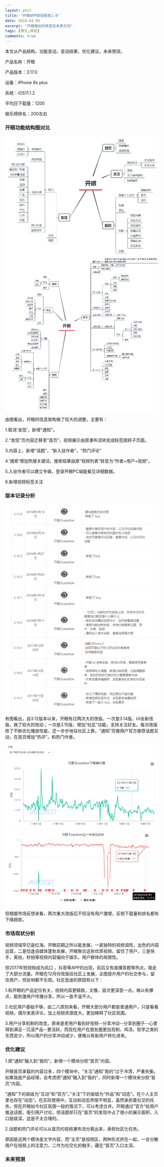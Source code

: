 ```yaml
---
layout: post
title: "开眼APP体验报告2.0"
date: 2018-03-05
excerpt: "开眼做出的改变及未来方向"
tags: [博文,体验]
comments: true
---
```


本文从产品结构，功能变动，变动结果，优化建议，未来预测，

产品名称：开眼

产品版本：3.17.0

设备：iPhone 6s plus

系统：iOS11.1.2

平均日下载量：1200

娱乐榜排名：200左右

### 开眼功能结构图对比

![功能结构](../assets/img/post-img/产品体验/开眼2.0/开眼.jpg)
![功能结构](../assets/img/post-img/产品体验/开眼2.0/开眼2.0.png)

由图看出，开眼的信息架构做了较大的调整，主要有：

1.取消'发现'，新增“通知”。

2.“发现”页内容迁移至“首页”，视频展示由原瀑布流转变成标签跳转子页面。

3.内容上，新增“话题”，“新入驻作者”，“热门评论”

4.'搜索'增加热搜关键词，搜索结果由原“视频列表”转变为“作者+用户+视频”。

5.入驻作者可以建立专辑，登录开眼PC端能看见详细数据。

6.新增视频标签关注

### 版本记录分析

![版本记录](../assets/img/post-img/产品体验/开眼2.0/版本.png)

有图看出，自3.12版本以来，开眼有过两次大的改版，一次是3.14版，UI全新改版，做了较大的改动；一次是3.15版，增加“社区”功能，支持关注好友。每次改版除了不断优化播放性能，还一步步地往社区上靠，“通知”页像用户官方推荐话题互动，在首页增加“热评”，和热门作者。

![版本记录](../assets/img/post-img/产品体验/开眼2.0/下载量.png)
![版本记录](../assets/img/post-img/产品体验/开眼2.0/排名.png)

但根据市场反馈来看，两次重大改版后不但没有用户激增，反倒下载量和排名都有下降趋势。


### 市场现状分析

视频领域早已是红海，开眼前期之所以能发展，一是独特的视频调性，出色的内容运营，二是恰逢自媒体蓬勃发展，开眼聚合这些优质视频，留住了用户，三是快手，美拍，秒拍等视频内容偏向于娱乐，用户群体的局限性。

但2017年短视频成为风口 ，抖音等APP的出现，前后又有直播答题等热点，吸走了大部分流量。开眼在12月份改版往社区上发展，企图提升用户的社交参与，留住用户，但反响都不乐观。社区低迷的原因有以下：

1.和开眼的产品定位有关，视频内容更精致，文雅，层次更深意一点。难以有爆点，能刺激用户传播分享，所以一直不温不火。

2.社区用户基础不够，由二八原则来看，开眼大部分用户都是普通用户，只是看看视频，偶尔发表评论，加上视频资源庞大，更加稀释了社区氛围。

3.用户分享机制的改变。原来是老用户看到好视频--分享冲动--分享到圈子--心里得到满足--沉浸产品--更活跃，而现在用户在朋友圈更加克制，鸡汤，哲学之类的东西变少，所以用户的分享冲动减少，便难以有新用户转化进来。

### 优化建议

1.把“通知”融入到“我的”，新增一个模块分担“首页”内容。

开眼首页承载的内容过多，四个模块中，“关注”通知”我的”过于冷清，严重失衡。如果我是产品经理，会考虑把“通知”融入到“我的”，同时新增一个模块来分担“首页”内容。

“通知”下的层级为“互动”和“官方”。”关注“下的层级为”作品“和”动态“。在个人主页里也存在”动态“。在实际使用中，互动和动态界限不明显，虽然承担着社交的任务，但在开眼如今社区氛围一般的情况下，可以考虑合并。开眼通过”官方“给用户推送话题，吸引用户讨论，但话题却只在”首页“的发现中占了很小的展示面积，入口层级深，这是不太合理的。

2.话题和热门评论可以从首页的视频瀑布流分离出来，承担社区化任务。

原因是这两个模块是文字内容，而“主页”是视频区，两种形式挤在一起，一会分散用户在视频上的注意力，二作为社交化的触手，藏在“首页”入口太深。

### 未来预测





















